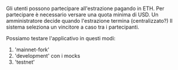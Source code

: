 Gli utenti possono partecipare all'estrazione pagando in ETH.
Per partecipare è necessario versare una quota minima di USD.
Un amministratore decide quando l'estrazione termina (centralizzato?)
Il sistema seleziona un vincitore a caso tra i partecipanti.

Possiamo testare l'applicativo in questi modi:
1. 'mainnet-fork'
2. 'development' con i mocks
3. 'testnet'